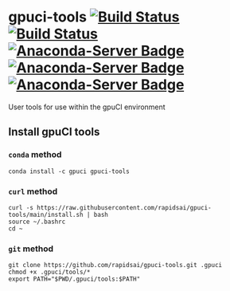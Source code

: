 # gpuci-tools [![Build Status](https://gpuci.gpuopenanalytics.com/buildStatus/icon?job=gpuci%2Fconda%2Fgpuci-tools)](https://gpuci.gpuopenanalytics.com/job/gpuci/job/conda/job/gpuci-tools/) [![Build Status](https://gpuci.gpuopenanalytics.com/buildStatus/icon?subject=build-aarch64&job=gpuci%2Fconda%2Fgpuci-tools-aarch64)](https://gpuci.gpuopenanalytics.com/job/gpuci/job/conda/job/gpuci-tools-aarch64/) [![Anaconda-Server Badge](https://anaconda.org/gpuci/gpuci-tools/badges/platforms.svg)](https://conda.anaconda.org/gpuci/gpuci-tools) [![Anaconda-Server Badge](https://anaconda.org/gpuci/gpuci-tools/badges/downloads.svg)](https://anaconda.org/gpuci/gpuci-tools) [![Anaconda-Server Badge](https://anaconda.org/gpuci/gpuci-tools/badges/installer/conda.svg)](https://conda.anaconda.org/gpuci/gpuci-tools)


User tools for use within the gpuCI environment


## Install gpuCI tools

### `conda` method
```
conda install -c gpuci gpuci-tools
```

### `curl` method
```
curl -s https://raw.githubusercontent.com/rapidsai/gpuci-tools/main/install.sh | bash
source ~/.bashrc
cd ~
```

### `git` method
```
git clone https://github.com/rapidsai/gpuci-tools.git .gpuci
chmod +x .gpuci/tools/*
export PATH="$PWD/.gpuci/tools:$PATH"
```
